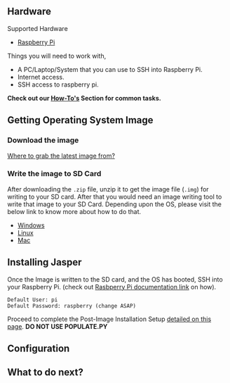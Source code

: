 ## Hardware
Supported Hardware
* [Raspberry Pi](http://raspberrypi.org/)

Things you will need to work with,
* A PC/Laptop/System that you can use to SSH into Raspberry Pi.
* Internet access.
* SSH access to raspberry pi.

**Check out our [How-To's](../how) Section for common tasks.**

## Getting Operating System Image
### Download the image
  [Where to grab the latest image from?](images/README.md)
### Write the image to SD Card
  After downloading the `.zip` file, unzip it to get the image file (`.img`) for writing to your SD card. After that you would need an image writing tool to write that image to your SD Card. Depending upon the OS, please visit the below link to know more about how to do that.
* [Windows](install-image/windows.md)
* [Linux](install-image/linux.md)
* [Mac](install-image/mac.md)

## Installing Jasper
Once the Image is written to the SD card, and the OS has booted, SSH into your Raspberry Pi. (check out [Rasbperry Pi documentation link](https://www.raspberrypi.org/documentation/remote-access/ssh/) on how).
```
Default User: pi  
Default Password: raspberry (change ASAP)
```
Proceed to complete the Post-Image Installation Setup [detailed on this page](jasper-client/Jasper-Post-Image-Setup.md).
**DO NOT USE POPULATE.PY**
## Configuration

## What to do next?


